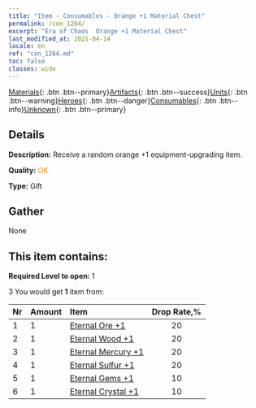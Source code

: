 ```yaml
---
title: "Item - Consumables - Orange +1 Material Chest"
permalink: /con_1264/
excerpt: "Era of Chaos  Orange +1 Material Chest"
last_modified_at: 2021-04-14
locale: en
ref: "con_1264.md"
toc: false
classes: wide
---
```

 [Materials](/Items/){: .btn .btn--primary}[Artifacts](/Items/Artifacts/){: .btn .btn--success}[Units](/Items/Units/){: .btn .btn--warning}[Heroes](/Items/Heroes/){: .btn .btn--danger}[Consumables](/Items/Consumables/){: .btn .btn--info}[Unknown](/Items/Unknown/){: .btn .btn--primary}

## Details
 **Description:** Receive a random orange +1 equipment-upgrading item.

 **Quality:** <span style="color: #FF8C00">OK</span>

 **Type:** Gift

## Gather

  None

## This item contains:

 **Required Level to open:** 1

 3 You would get **1** item  from:

  | Nr | Amount |     Item    | Drop Rate,% |
  |:---|:-------|:------------|:---------:|
  | 1 | 1 | [Eternal Ore +1](/Items/mat_68/) | 20 | 
  | 2 | 1 | [Eternal Wood +1](/Items/mat_69/) | 20 | 
  | 3 | 1 | [Eternal Mercury +1](/Items/mat_70/) | 20 | 
  | 4 | 1 | [Eternal Sulfur +1](/Items/mat_71/) | 20 | 
  | 5 | 1 | [Eternal Gems +1](/Items/mat_72/) | 10 | 
  | 6 | 1 | [Eternal Crystal +1](/Items/mat_73/) | 10 | 
